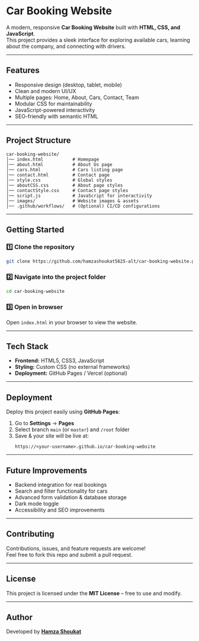 # Car Booking Website  

A modern, responsive **Car Booking Website** built with **HTML, CSS, and JavaScript**.  
This project provides a sleek interface for exploring available cars, learning about the company, and connecting with drivers.  

---

## Features  

- Responsive design (desktop, tablet, mobile)  
- Clean and modern UI/UX  
- Multiple pages: Home, About, Cars, Contact, Team  
- Modular CSS for maintainability  
- JavaScript-powered interactivity  
- SEO-friendly with semantic HTML  

---

## Project Structure  

```
car-booking-website/
│── index.html           # Homepage
│── about.html           # About Us page
│── cars.html            # Cars listing page
│── contact.html         # Contact page
│── style.css            # Global styles
│── aboutCSS.css         # About page styles
│── contactStyle.css     # Contact page styles
│── script.js            # JavaScript for interactivity
│── images/              # Website images & assets
│── .github/workflows/   # (Optional) CI/CD configurations
```

---

## Getting Started  

### 1️⃣ Clone the repository  
```bash
git clone https://github.com/hamzashoukat5625-alt/car-booking-website.git
```

### 2️⃣ Navigate into the project folder  
```bash
cd car-booking-website
```

### 3️⃣ Open in browser  
Open `index.html` in your browser to view the website.  

---

## Tech Stack  

- **Frontend:** HTML5, CSS3, JavaScript  
- **Styling:** Custom CSS (no external frameworks)  
- **Deployment:** GitHub Pages / Vercel (optional)  

---


## Deployment  

Deploy this project easily using **GitHub Pages**:  

1. Go to **Settings** → **Pages**  
2. Select branch `main` (or `master`) and `/root` folder  
3. Save & your site will be live at:  
   ```
   https://<your-username>.github.io/car-booking-website
   ```

---

## Future Improvements  

- Backend integration for real bookings  
- Search and filter functionality for cars  
- Advanced form validation & database storage  
- Dark mode toggle  
- Accessibility and SEO improvements  

---

## Contributing  

Contributions, issues, and feature requests are welcome!  
Feel free to fork this repo and submit a pull request.  

---

## License  

This project is licensed under the **MIT License** – free to use and modify.  

---

## Author  

Developed by **[Hamza Shoukat](https://github.com/hamzashoukat5625-alt)**  

